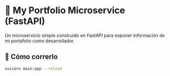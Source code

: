 # 🐍 My Portfolio Microservice (FastAPI)

Un microservicio simple construido en FastAPI para exponer información de mi portafolio como desarrollador.

## 🚀 Cómo correrlo

```bash
uvicorn main:app --reload
